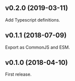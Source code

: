 ## v0.2.0 (2019-03-11)

Add Typescript definitions.

## v0.1.1 (2018-07-09)

Export as CommonJS and ESM.

## v0.1.0 (2018-04-10)

First release.
